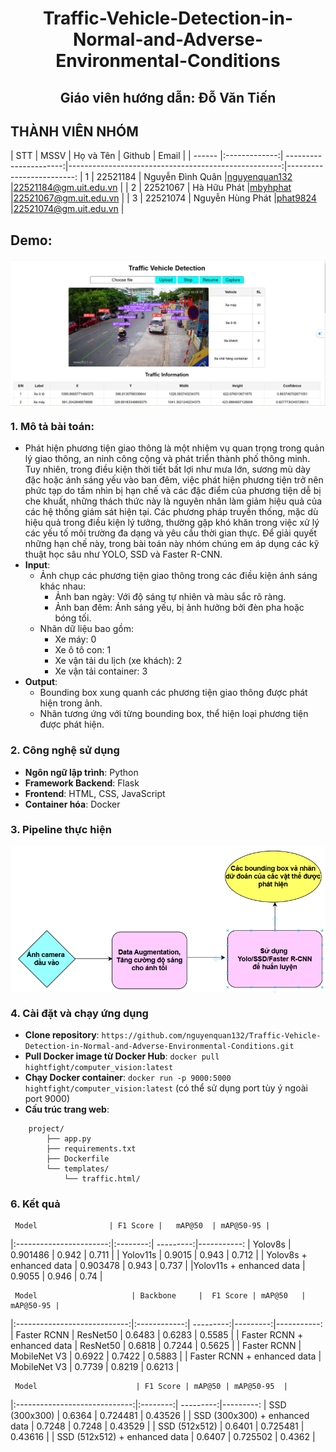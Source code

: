 <div align="center">
    <h1>Traffic-Vehicle-Detection-in-Normal-and-Adverse-Environmental-Conditions</h1>
    <h2>Giáo viên hướng dẫn: Đỗ Văn Tiến</h2>
</div>

## THÀNH VIÊN NHÓM
<a name="thanhvien"></a>
| STT    | MSSV          | Họ và Tên              | Github                                               | Email                   |
| ------ |:-------------:| ----------------------:|-----------------------------------------------------:|-------------------------:
| 1      | 22521184      | Nguyễn Đình Quân       |[nguyenquan132](https://github.com/nguyenquan132)     |22521184@gm.uit.edu.vn   |
| 2      | 22521067      | Hà Hữu Phát            |[mbyhphat](https://github.com/mbyhphat)               |22521067@gm.uit.edu.vn   |
| 3      | 22521074      | Nguyễn Hùng Phát       |[phat9824](https://github.com/phat9824)               |22521074@gm.uit.edu.vn   |

## Demo: 
<img src="images/web.png" align="center">

### **1. Mô tả bài toán**: 
* Phát hiện phương tiện giao thông là một nhiệm vụ quan trọng trong quản lý giao thông, an ninh công cộng và phát triển thành phố thông minh. Tuy
nhiên, trong điều kiện thời tiết bất lợi như mưa lớn, sương mù dày đặc hoặc ánh sáng yếu vào ban đêm, việc phát hiện phương tiện trở nên phức tạp do tầm
nhìn bị hạn chế và các đặc điểm của phương tiện dễ bị che khuất, những thách thức này là nguyên nhân làm giảm hiệu quả của các hệ thống giám sát
hiện tại. Các phương pháp truyền thống, mặc dù hiệu quả trong điều kiện lý tưởng, thường gặp khó khăn trong việc xử lý các yếu tố môi trường đa dạng và yêu
cầu thời gian thực. Để giải quyết những hạn chế này, trong bài toán này nhóm chúng em áp dụng các kỹ thuật học sâu như YOLO, SSD và Faster R-CNN.
* **Input**: 
     *  Ảnh chụp các phương tiện giao thông trong các điều kiện ánh sáng khác nhau:
          * Ảnh ban ngày: Với độ sáng tự nhiên và màu sắc rõ ràng.
          * Ảnh ban đêm: Ánh sáng yếu, bị ảnh hưởng bởi đèn pha hoặc bóng tối.
     *  Nhãn dữ liệu bao gồm:
          * Xe máy: 0
          * Xe ô tô con: 1
          * Xe vận tải du lịch (xe khách): 2
          * Xe vận tải container: 3
* **Output**:
     * Bounding box xung quanh các phương tiện giao thông được phát hiện trong ảnh.
     * Nhãn tương ứng với từng bounding box, thể hiện loại phương tiện được phát hiện.
### **2. Công nghệ sử dụng**
- **Ngôn ngữ lập trình**: Python
- **Framework Backend**: Flask
- **Frontend**: HTML, CSS, JavaScript
- **Container hóa**: Docker
### **3. Pipeline thực hiện**
<img src="images/pipeline.png" align="center">

### **4. Cài đặt và chạy ứng dụng**
* **Clone repository**: ```https://github.com/nguyenquan132/Traffic-Vehicle-Detection-in-Normal-and-Adverse-Environmental-Conditions.git```
* **Pull Docker image từ Docker Hub**: ```docker pull hightfight/computer_vision:latest```
* **Chạy Docker container**: ```docker run -p 9000:5000 hightfight/computer_vision:latest``` (có thể sử dụng port tùy ý ngoài port 9000)
* **Cấu trúc trang web**: 
```
    project/
        ├── app.py
        ├── requirements.txt
        ├── Dockerfile
        └── templates/
            └── traffic.html/
```

### **6. Kết quả**
     Model                | F1 Score |   mAP@50  | mAP@50-95 |   
|:-----------------------:|:--------:| ---------:|-----------:
|     Yolov8s             | 0.901486 |   0.942   |    0.711  | 
|    Yolov11s             |  0.9015  |   0.943   |    0.712  |
| Yolov8s + enhanced data | 0.903478 |   0.943   |    0.737  | 
|Yolov11s + enhanced data |  0.9055  |   0.946   |     0.74  |     

     Model                     | Backbone     |  F1 Score | mAP@50   | mAP@50-95 |   
|:----------------------------:|:------------:| ---------:|---------:|-----------:
|     Faster RCNN              | ResNet50     |  0.6483   |  0.6283  |   0.5585  | 
| Faster RCNN + enhanced data  | ResNet50     |  0.6818   |  0.7244  |   0.5625  |
|     Faster RCNN              | MobileNet V3 |  0.6922   |  0.7422  |   0.5883  | 
| Faster RCNN + enhanced data  | MobileNet V3 |  0.7739   |  0.8219  |   0.6213  |

     Model                      | F1 Score | mAP@50 | mAP@50-95  |   
|:-----------------------------:|:--------:| ---------:|---------:
|     SSD (300x300)             |  0.6364  |  0.724481 | 0.43526 | 
| SSD (300x300) + enhanced data |  0.7248  |   0.7248  | 0.43529 |
|     SSD (512x512)             |  0.6401  |  0.725481 | 0.43616 | 
| SSD (512x512) + enhanced data |  0.6407  |  0.725502 | 0.4362  |
